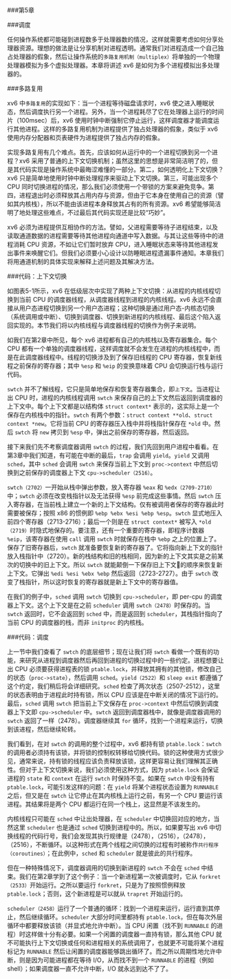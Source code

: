 ###第5章

###调度

任何操作系统都可能碰到进程数多于处理器数的情况，这样就需要考虑如何分享处理器资源。理想的做法是让分享机制对进程透明。通常我们对进程造成一个自己独占处理器的假象，然后让操作系统的`多路复用机制（multiplex）`将单独的一个物理处理器模拟为多个虚拟处理器。本章将讲述 xv6 是如何为多个进程模拟出多处理器的。

###多路复用

xv6 中`多路复用`的实现如下：当一个进程等待磁盘请求时，xv6 使之进入睡眠状态，然后调度执行另一个进程。另外，当一个进程耗尽了它在处理器上运行的时间片（100msec）后，xv6 使用时钟中断强制它停止运行，这样调度器才能调度运行其他进程。这样的多路复用机制为进程提供了独占处理器的假象，类似于 xv6 使用内存分配器和页表硬件为进程提供了独占内存的假象。

实现多路复用有几个难点。首先，应该如何从运行中的一个进程切换到另一个进程？xv6 采用了普通的上下文切换机制；虽然这里的思想是非常简洁明了的，但是其代码实现是操作系统中最晦涩难懂的一部分。第二，如何透明化上下文切换？xv6 只是简单地使用时钟中断处理程序来驱动上下文切换。第三，可能出现多个 CPU 同时切换进程的情况，那么我们必须使用一个带锁的方案来避免竞争。第四，进程退出时必须释放其占用内存与资源，但由于它本身在使用自己的资源（譬如其内核栈），所以不能由该进程本身释放其占有的所有资源。xv6 希望能够简洁明了地处理这些难点，不过最后其代码实现还是比较“巧妙”。

xv6 必须为进程提供互相协作的方法。譬如，父进程需要等待子进程结束，以及读取通道数据的进程需要等待其他进程向通道中写入数据。与其让这些等待中的进程消耗 CPU 资源，不如让它们暂时放弃 CPU，进入睡眠状态来等待其他进程发出事件来唤醒它们。但我们必须要小心设计以防睡眠进程遗漏事件通知。本章我们将用通道机制的具体实现来解释上述问题及其解决方法。

###代码：上下文切换

如图表5-1所示，xv6 在低级层次中实现了两种上下文切换：从进程的内核线程切换到当前 CPU 的调度器线程，从调度器线程到进程的内核线程。xv6 永远不会直接从用户态进程切换到另一个用户态进程；这种切换是通过用户态-内核态切换（系统调用或中断）、切换到调度器、切换到新进程的内核线程、最后这个陷入返回实现的。本节我们将以内核线程与调度器线程的切换作为例子来说明。

如我们在第2章中所见，每个 xv6 进程都有自己的内核栈以及寄存器集合。每个 CPU 都有一个单独的调度器线程，这样调度就不会发生在进程的内核线程中，而是在此调度器线程中。线程的切换涉及到了保存旧线程的 CPU 寄存器，恢复新线程之前保存的寄存器；其中 `%esp` 和 `%eip` 的变换意味着 CPU 会切换运行栈与运行代码。

`swtch` 并不了解线程，它只是简单地保存和恢复寄存器集合，即`上下文`。当进程让出 CPU 时，进程的内核线程调用 `swtch` 来保存自己的上下文然后返回到调度器的上下文中。每个上下文都是以结构体 `struct context*` 表示的，这实际上是一个保存在内核栈中的指针。`swtch` 有两个参数：`struct context **old`、`struct context *new`。它将当前 CPU 的寄存器压入栈中并将栈指针保存在 `*old` 中。然后 `swtch` 将 `new` 拷贝到 `%esp` 中，弹出之前保存的寄存器，然后返回。

接下来我们先不考察调度器调用 `swtch` 的过程，我们先回到用户进程中看看。在第3章中我们知道，有可能在中断的最后，`trap` 会调用 `yield`。`yield` 又调用 `sched`，其中 `sched` 会调用 `swtch` 来保存当前上下文到 `proc->context` 中然后切换到之前保存的调度器上下文 `cpu->scheduler（2516）`。

`swtch（2702）`一开始从栈中弹出参数，放入寄存器 `%eax` 和 `%edx（2709-2710）`中；`swtch` 必须在改变栈指针以及无法获得 `%esp` 前完成这些事情。然后 `swtch` 压入寄存器，在当前栈上建立一个新的上下文结构。仅有被调用者保存的寄存器此时需要被保存；按照 x86 的惯例即 `%ebp %ebx %esi %ebp %esp`。`swtch` 显式地压入前四个寄存器（2713-2716）；最后一个则是在 `struct context*` 被写入 `*old（2719）`时隐式地保存的。要注意，还有一个重要的寄存器，即程序计数器 `%eip`，该寄存器在使用 `call` 调用 `swtch` 时就保存在栈中 `%ebp` 之上的位置上了。保存了旧寄存器后，`swtch` 就准备要恢复新的寄存器了。它将指向新上下文的指针放入栈指针中（2720）。新的栈结构和旧的栈相同，因为新的上下文其实是之前某次的切换中的旧上下文。所以 `swtch` 就能颠倒一下保存旧上下文的顺序来恢复新上下文。它弹出 `%edi %esi %ebx %ebp` 然后返回（2723-2727）。由于 `swtch` 改变了栈指针，所以这时恢复的寄存器就是新上下文中的寄存器值。

在我们的例子中，`sched` 调用 `swtch` 切换到 `cpu->scheduler`，即 per-cpu 的调度器上下文。这个上下文是在之前 `scheduler` 调用 `swtch（2478）`时保存的。当 `swtch` 返回时，它不会返回到 `sched` 中，而是返回到 `scheduler`，其栈指针指向了当前 CPU 的调度器的栈，而非 `initproc` 的内核栈。

###代码：调度

上一节中我们查看了 `swtch` 的底层细节；现在让我们将 `swtch` 看做一个既有的功能，来研究从进程到调度器然后再回到进程的切换过程中的一些约定。进程想要让出 CPU 必须要获得进程表的锁 `ptable.lock`，并释放其拥有的其他锁，修改自己的状态（`proc->state`），然后调用 `sched`。`yield（2522）`和 `sleep exit` 都遵循了这个约定，我们稍后将会详细研究。`sched` 检查了两次状态（2507-2512），这里的状态表明由于进程此时持有锁，所以 CPU 应该是在中断关闭的情况下运行的。最后，`sched` 调用 `swtch`  把当前上下文保存在 `proc->context` 中然后切换到调度器上下文即 `cpu->scheduler` 中。`swtch` 返回到调度器栈中，就像是调度器调用的 `swtch` 返回了一样（2478）。调度器继续其 `for` 循环，找到一个进程来运行，切换到该进程，然后继续轮转。

我们看到，在对 `swtch` 的调用的整个过程中，xv6 都持有锁 `ptable.lock`：`swtch` 的调用者必须持有该锁，并将锁的控制权转移给切换代码。锁的这种使用方式很少见，通常来说，持有锁的线程应该负责释放该锁，这样更容易让我们理解其正确性。但对于上下文切换来说，我们必须使用这种方式，因为 `ptable.lock` 会保证进程的 `state` 和 `context` 在运行 `swtch` 时保持不变。如果在 `swtch` 中没有持有 `ptable.lock`，可能引发这样的问题：在 `yield` 将某个进程状态设置为 `RUNNABLE` 之后，但又是在 `swtch` 让它停止在其内核栈上运行之前，有另一个 CPU 要运行该进程。其结果将是两个 CPU 都运行在同一个栈上，这显然是不该发生的。

内核线程只可能在 `sched` 中让出处理器，在 `scheduler` 中切换回对应的地方，当然这里 `scheduler` 也是通过 `sched` 切换到进程中的。所以，如果要写出 xv6 中切换线程的代码行号，我们会发现其执行规律是（2478），（2516），（2478），（2516），不断循环。以这种形式在两个线程之间切换的过程有时被称作`共行程序（coroutines）`；在此例中，`sched` 和 `scheduler` 就是彼此的共行程序。

但在一种特殊情况下，调度器调用的切换到新进程的 `swtch` 不会在 `sched` 中结束。我们在第2章学到了这个例子：当一个新进程第一次被调度时，它从 `forkret（2533）`开始运行。之所以要运行 `forkret`，只是为了按照惯例释放 `ptable.lock`；否则，这个新进程是可以就从 `trapret` 开始运行的。

`scheduler（2458）`运行了一个普通的循环：找到一个进程来运行，运行直到其停止，然后继续循环。`scheduler` 大部分时间里都持有 `ptable.lock`，但在每次外层循环中都要释放该锁（并显式地允许中断）。当 CPU 闲置（找不到 `RUNNABLE` 的进程）时这样做十分有必要。如果一个闲置的调度器一直持有锁，那么其他 CPU 就不可能执行上下文切换或任何和进程相关的系统调用了，也就更不可能将某个进程标记为 `RUNNABLE` 然后让闲置的调度器能够跳出循环了。而之所以周期性地允许中断，则是因为可能进程都在等待 I/O，从而找不到一个 `RUNNABLE` 的进程（例如 shell）；如果调度器一直不允许中断，I/O 就永远到达不了了。